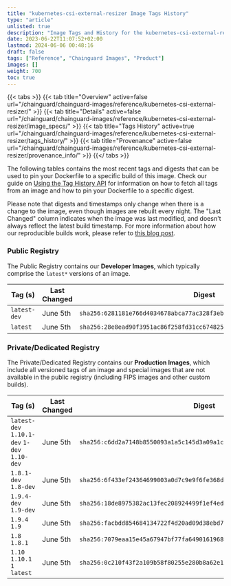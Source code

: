 ```yaml
---
title: "kubernetes-csi-external-resizer Image Tags History"
type: "article"
unlisted: true
description: "Image Tags and History for the kubernetes-csi-external-resizer Chainguard Image"
date: 2023-06-22T11:07:52+02:00
lastmod: 2024-06-06 00:48:16
draft: false
tags: ["Reference", "Chainguard Images", "Product"]
images: []
weight: 700
toc: true
---
```


{{< tabs >}}
{{< tab title="Overview" active=false url="/chainguard/chainguard-images/reference/kubernetes-csi-external-resizer/" >}}
{{< tab title="Details" active=false url="/chainguard/chainguard-images/reference/kubernetes-csi-external-resizer/image_specs/" >}}
{{< tab title="Tags History" active=true url="/chainguard/chainguard-images/reference/kubernetes-csi-external-resizer/tags_history/" >}}
{{< tab title="Provenance" active=false url="/chainguard/chainguard-images/reference/kubernetes-csi-external-resizer/provenance_info/" >}}
{{</ tabs >}}

The following tables contains the most recent tags and digests that can be used to pin your Dockerfile to a specific build of this image. Check our guide on [Using the Tag History API](/chainguard/chainguard-images/using-the-tag-history-api/) for information on how to fetch all tags from an image and how to pin your Dockerfile to a specific digest.

Please note that digests and timestamps only change when there is a change to the image, even though images are rebuilt every night. The "Last Changed" column indicates when the image was last modified, and doesn't always reflect the latest build timestamp. For more information about how our reproducible builds work, please refer to [this blog post](https://www.chainguard.dev/unchained/reproducing-chainguards-reproducible-image-builds).

### Public Registry
The Public Registry contains our **Developer Images**, which typically comprise the `latest*` versions of an image.

| Tag (s)       | Last Changed | Digest                                                                    |
|---------------|--------------|---------------------------------------------------------------------------|
|  `latest-dev` | June 5th     | `sha256:6281181e766d4034678abca77ac328f3eb89ec7cfffda6bfd8accca058b6ffff` |
|  `latest`     | June 5th     | `sha256:28e8ead90f3951ac86f258fd31cc6748253725fa6e8c8263226ec32dbd7727bc` |


### Private/Dedicated Registry
The Private/Dedicated Registry contains our **Production Images**, which include all versioned tags of an image and special images that are not available in the public registry (including FIPS images and other custom builds).

| Tag (s)                                       | Last Changed | Digest                                                                    |
|-----------------------------------------------|--------------|---------------------------------------------------------------------------|
|  `latest-dev` `1.10.1-dev` `1-dev` `1.10-dev` | June 5th     | `sha256:c6dd2a7148b8550093a1a5c145d3a09a1c5314178705530a8d48d6dcddce19d4` |
|  `1.8.1-dev` `1.8-dev`                        | June 5th     | `sha256:6f433ef24364699003a0d7c9e9f6fe368d3e2d6908f9b2b473b9a4a498b07942` |
|  `1.9.4-dev` `1.9-dev`                        | June 5th     | `sha256:18de8975382ac13fec208924499f1ef4ed2266a5e716dcfe3a0e1c975f861f89` |
|  `1.9.4` `1.9`                                | June 5th     | `sha256:facbdd854684134722f4d20ad09d38ebd777668841e6bd0f98dc51c57e528643` |
|  `1.8` `1.8.1`                                | June 5th     | `sha256:7079eaa15e45a67947bf77fa6490161968fe3168bc450427357693a02019c6f1` |
|  `1.10` `1.10.1` `1` `latest`                 | June 5th     | `sha256:0c210f43f2a109b58f80255e280b8a62e171af2ed04f46392b9e67999b532412` |

